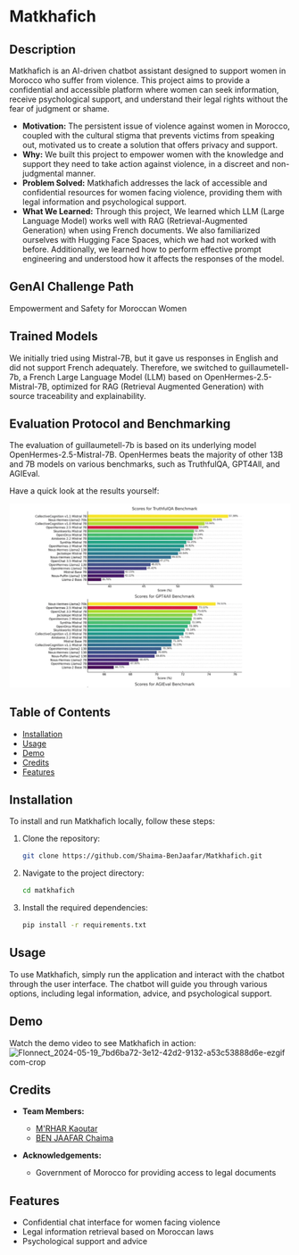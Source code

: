 # Matkhafich

## Description

Matkhafich is an AI-driven chatbot assistant designed to support women in Morocco who suffer from violence. This project aims to provide a confidential and accessible platform where women can seek information, receive psychological support, and understand their legal rights without the fear of judgment or shame.

- **Motivation:** The persistent issue of violence against women in Morocco, coupled with the cultural stigma that prevents victims from speaking out, motivated us to create a solution that offers privacy and support.
- **Why:** We built this project to empower women with the knowledge and support they need to take action against violence, in a discreet and non-judgmental manner.
- **Problem Solved:** Matkhafich addresses the lack of accessible and confidential resources for women facing violence, providing them with legal information and psychological support.
- **What We Learned:** Through this project, We learned which LLM (Large Language Model) works well with RAG (Retrieval-Augmented Generation) when using French documents. We also familiarized ourselves with Hugging Face Spaces, which we had not worked with before. Additionally, we learned how to perform effective prompt engineering and understood how it affects the responses of the model.

## GenAI Challenge Path
Empowerment and Safety for Moroccan Women

## Trained Models
We initially tried using Mistral-7B, but it gave us responses in English and did not support French adequately. Therefore, we switched to guillaumetell-7b, a French Large Language Model (LLM) based on OpenHermes-2.5-Mistral-7B, optimized for RAG (Retrieval Augmented Generation) with source traceability and explainability.

## Evaluation Protocol and Benchmarking
The evaluation of guillaumetell-7b is based on its underlying model OpenHermes-2.5-Mistral-7B. 
OpenHermes beats the majority of other 13B and 7B models on various benchmarks, such as TruthfulQA, GPT4All, and AGIEval.

Have a quick look at the results yourself:

![Evaluation](assets/images/evaluation.PNG)

## Table of Contents

- [Installation](#installation)
- [Usage](#usage)
- [Demo](#demo)
- [Credits](#credits)
- [Features](#features)

## Installation

To install and run Matkhafich locally, follow these steps:

1. Clone the repository:
    ```bash
    git clone https://github.com/Shaima-BenJaafar/Matkhafich.git
    ```
2. Navigate to the project directory:
    ```bash
    cd matkhafich
    ```
3. Install the required dependencies:
    ```bash
    pip install -r requirements.txt
    ```

## Usage

To use Matkhafich, simply run the application and interact with the chatbot through the user interface. The chatbot will guide you through various options, including legal information, advice, and psychological support.

## Demo

Watch the demo video to see Matkhafich in action:
![Flonnect_2024-05-19_7bd6ba72-3e12-42d2-9132-a53c53888d6e-ezgif com-crop](https://github.com/Shaima-BenJaafar/Matkhafich/assets/101644539/cf486779-9655-4dfc-95e8-d6ebd4723d9f)

## Credits

- **Team Members:**
  - [M'RHAR Kaoutar](https://www.linkedin.com/in/kaoutar-m%E2%80%99rhar-9051b7234/)
  - [BEN JAAFAR Chaima](https://www.linkedin.com/in/chaima-ben-jaafar-103481277/)

- **Acknowledgements:**
  - Government of Morocco for providing access to legal documents

## Features

- Confidential chat interface for women facing violence
- Legal information retrieval based on Moroccan laws
- Psychological support and advice

